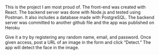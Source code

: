 This is the project I am most proud of. The front-end was created with React. The backend server was done with Node.js and tested using Postman. It also includes a database made with PostgreSQL. The backend server was committed to another github file <a href="https://github.com/Code4Blessings/smart-brain-api"></a> and the app was published on Heroku <a href="https://robins-smart-brain.herokuapp.com"></a>

Give it a try by registering any random name, email, and password. Once given access, post a URL of an image in the form and click “Detect.”  The app will detect the face in the image.